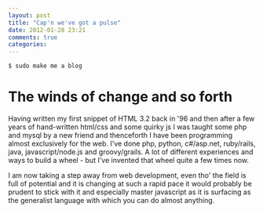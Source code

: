 ```yaml
---
layout: post
title: "Cap'n we've got a pulse"
date: 2012-01-28 23:21
comments: true
categories: 
---
```

```
$ sudo make me a blog
```

# The winds of change and so forth

Having written my first snippet of HTML 3.2 back in '96 and then after a few years of hand-written html/css and some quirky js I was taught some php and mysql by a new friend and thenceforth I have been programming almost exclusively for the web. I've done php, python, c#/asp.net, ruby/rails, java, javascript/node.js and groovy/grails. A lot of different experiences and ways to build a wheel - but I've invented that wheel quite a few times now.

I am now taking a step away from web development, even tho' the field is full of potential and it is changing at such a rapid pace it would probably be prudent to stick with it and especially master javascript as it is surfacing as the generalist language with which you can do almost anything.
